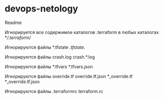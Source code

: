 # devops-netology
Readme

Игнорируется все содержимое каталогов .terraform в любых каталогах
**/.terraform/*

Игнорируются файлы
*.tfstate
*.tfstate.*

Игнорируются файлы
crash.log
crash.*.log

Игнорируются файлы
*.tfvars
*.tfvars.json

Игнорируются файлы
override.tf
override.tf.json
*_override.tf
*_override.tf.json

Игнорируются файлы
.terraformrc
terraform.rc